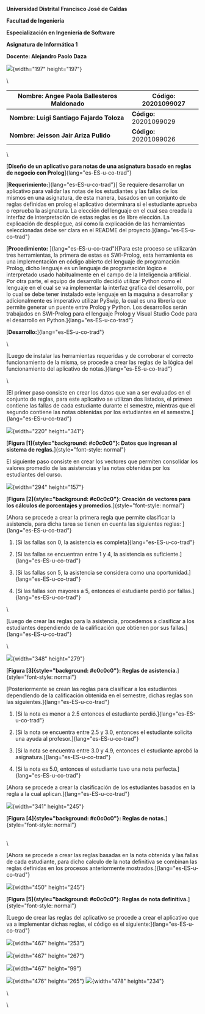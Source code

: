 **Universidad Distrital Francisco José de Caldas**

**Facultad de Ingeniería**

**Especialización en Ingeniería de Software**

**Asignatura de Informática 1**

**Docente: Alejandro Paolo Daza**

![](ReglasNegocio_html_670be77737dc3351.png){width="197" height="197"}

\

| **Nombre: Angee Paola Ballesteros Maldonado** | **Código: 20201099027** |
| --- | --- |
| **Nombre: Luigi Santiago Fajardo Toloza** | **Código:** 20201099029 |
| **Nombre: Jeisson Jair Ariza Pulido** | **Código:** 20201099026 |
\

[**Diseño de un aplicativo para notas de una asignatura basado en reglas
de negocio con Prolog**]{lang="es-ES-u-co-trad"}

[**Requerimiento:**]{lang="es-ES-u-co-trad"}[ Se requiere desarrollar un
aplicativo para validar las notas de los estudiantes y las fallas de los
mismos en una asignatura, de esta manera, basados en un conjunto de
reglas definidas en prolog el aplicativo determinara si el estudiante
aprueba o reprueba la asignatura. La elección del lenguaje en el cual
sea creada la interfaz de interpretación de estas reglas es de libre
elección. La explicación de despliegue, así como la explicación de las
herramientas seleccionadas debe ser clara en el README del
proyecto.]{lang="es-ES-u-co-trad"}

[**Procedimiento:** ]{lang="es-ES-u-co-trad"}[Para este proceso se
utilizarán tres herramientas, la primera de estas es SWI-Prolog, esta
herramienta es una implementación en código abierto del lenguaje de
programación Prolog, dicho lenguaje es un lenguaje de programación
lógico e interpretado usado habitualmente en el campo de la Inteligencia
artificial. Por otra parte, el equipo de desarrollo decidió utilizar
Python como el lenguaje en el cual se va implementar la interfaz grafica
del desarrollo, por lo cual se debe tener instalado este lenguaje en la
maquina a desarrollar y adicionalmente es imperativo utilizar PySwip, la
cual es una librería que permite generar un puente entre Prolog y
Python. Los desarrollos serán trabajados en SWI-Prolog para el lenguaje
Prolog y Visual Studio Code para el desarrollo en
Python.]{lang="es-ES-u-co-trad"}

[**Desarrollo:**]{lang="es-ES-u-co-trad"}

\

[Luego de instalar las herramientas requeridas y de corroborar el
correcto funcionamiento de la misma, se procede a crear las reglas de la
lógica del funcionamiento del aplicativo de
notas.]{lang="es-ES-u-co-trad"}

\

[El primer paso consiste en crear los datos que van a ser evaluados en
el conjunto de reglas, para este aplicativo se utilizan dos listados, el
primero contiene las fallas de cada estudiante durante el semestre,
mientras que el segundo contiene las notas obtenidas por los estudiantes
en el semestre.]{lang="es-ES-u-co-trad"}

![](ReglasNegocio_html_f15b188ad672e5cb.png){width="220" height="341"}

[**Figura [1]{style="background: #c0c0c0"}: Datos que ingresan al
sistema de reglas.**]{style="font-style: normal"}

El siguiente paso consiste en crear los vectores que permiten consolidar
los valores promedio de las asistencias y las notas obtenidas por los
estudiantes del curso.

![](ReglasNegocio_html_893c33eb9cb3997f.png){width="294" height="157"}

[**Figura [2]{style="background: #c0c0c0"}: Creación de vectores para
los cálculos de porcentajes y promedios.**]{style="font-style: normal"}

[Ahora se procede a crear la primera regla que permite clasificar la
asistencia, para dicha tarea se tienen en cuenta las siguientes reglas:
]{lang="es-ES-u-co-trad"}

1.  [Si las fallas son 0, la asistencia es
    completa]{lang="es-ES-u-co-trad"}

2.  [Si las fallas se encuentran entre 1 y 4, la asistencia es
    suficiente.]{lang="es-ES-u-co-trad"}

3.  [Si las fallas son 5, la asistencia se considera como una
    oportunidad.]{lang="es-ES-u-co-trad"}

4.  [Si las fallas son mayores a 5, entonces el estudiante perdió por
    fallas.]{lang="es-ES-u-co-trad"}

\

[Luego de crear las reglas para la asistencia, procedemos a clasificar a
los estudiantes dependiendo de la calificación que obtienen por sus
fallas.]{lang="es-ES-u-co-trad"}

\

![](ReglasNegocio_html_3680b356dee9a904.png){width="348" height="279"}

[**Figura [3]{style="background: #c0c0c0"}: Reglas de
asistencia.**]{style="font-style: normal"}

[Posteriormente se crean las reglas para clasificar a los estudiantes
dependiendo de la calificación obtenida en el semestre, dichas reglas
son las siguientes.]{lang="es-ES-u-co-trad"}

1.  [Si la nota es menor a 2.5 entonces el estudiante
    perdió.]{lang="es-ES-u-co-trad"}

2.  [Si la nota se encuentra entre 2.5 y 3.0, entonces el estudiante
    solicita una ayuda al profesor.]{lang="es-ES-u-co-trad"}

3.  [Si la nota se encuentra entre 3.0 y 4.9, entonces el estudiante
    aprobó la asignatura.]{lang="es-ES-u-co-trad"}

4.  [Si la nota es 5.0, entonces el estudiante tuvo una nota
    perfecta.]{lang="es-ES-u-co-trad"}

[Ahora se procede a crear la clasificación de los estudiantes basados en
la regla a la cual aplican.]{lang="es-ES-u-co-trad"}

![](ReglasNegocio_html_f24cdf3b17c57c3a.png){width="341" height="245"}

[**Figura [4]{style="background: #c0c0c0"}: Reglas de
notas.**]{style="font-style: normal"}

\
\

[Ahora se procede a crear las reglas basadas en la nota obtenida y las
fallas de cada estudiante, para dicho calculo de la nota definitiva se
combinan las reglas definidas en los procesos anteriormente
mostrados.]{lang="es-ES-u-co-trad"}

![](ReglasNegocio_html_7e13a8176d097a52.png){width="450" height="245"}

[**Figura [5]{style="background: #c0c0c0"}: Reglas de nota
definitiva.**]{style="font-style: normal"}

[Luego de crear las reglas del aplicativo se procede a crear el
aplicativo que va a implementar dichas reglas, el código es el
siguiente:]{lang="es-ES-u-co-trad"}

![](ReglasNegocio_html_6651eb36a1da8700.png){width="467" height="253"}

![](ReglasNegocio_html_397a824d109a770.png){width="467" height="267"}

![](ReglasNegocio_html_3c02a64d55ecace9.png){width="467" height="99"}

![](ReglasNegocio_html_d217850db33698b.png){width="476" height="265"}
![](ReglasNegocio_html_98f94ea8602185bb.png){width="478" height="234"}

\

\
